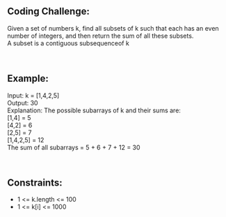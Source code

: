## Coding Challenge: 
  <p>Given a set of numbers k, find all subsets of k such that each has an even number of integers, and then return the sum
    of all these subsets. 
  <br>
    A subset is a contiguous subsequenceof k
  </p> <br>

## Example: 
  Input: k = [1,4,2,5] <br>
  Output: 30  <br>
  Explanation: The possible subarrays of k and their sums are:  <br>
  [1,4] = 5  <br>
  [4,2] = 6  <br>
  [2,5] = 7  <br>
  [1,4,2,5] = 12  <br>
  The sum of all subarrays = 5 + 6 + 7 + 12 = 30

  <br>

## Constraints: 
 *  1 <= k.length <= 100  <br>
 *  1 <= k[i] <= 1000  <br>

 